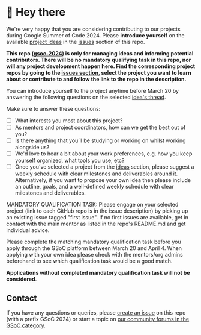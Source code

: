 # :wave: Hey there

We're very happy that you are considering contributing to our projects during Google Summer of Code 2024. Please **introduce yourself** on the available [project ideas](README.md#project-ideas) in the [issues](https://github.com/postman-open-technologies/gsoc-2024/issues) section of this repo.

**This repo ([gsoc-2024](https://github.com/postman-open-technologies/gsoc-2024)) is only for managing ideas and informing potential contributors. There will be no mandatory qualifying task in this repo, nor will any project development happen here. Find the corresponding project repos by going to the [issues section](README.md#project-ideas), select the project you want to learn about or contribute to and follow the link to the repo in the description.**

You can introduce yourself to the project anytime before March 20 by answering the following questions on the selected [idea's thread](README.md#project-ideas).

Make sure to answer these questions:

- [ ] What interests you most about this project?
- [ ] As mentors and project coordinators, how can we get the best out of you?
- [ ] Is there anything that you’ll be studying or working on whilst working alongside us?
- [ ] We'd love to hear a bit about your work preferences, e.g. how you keep yourself organized, what tools you use, etc?
- [ ] Once you’ve selected a project from the [ideas](README.md#project-ideas) section, please suggest a weekly schedule with clear milestones and deliverables around it. Alternatively, if you want to propose your own idea then please include an outline, goals, and a well-defined weekly schedule with clear milestones and deliverables.

MANDATORY QUALIFICATION TASK:
Please engage on your selected project (link to each GitHub repo is in the issue description) by picking up an existing issue tagged "first issue". If no first issues are available, get in contact with the main mentor as listed in the repo's README.md and get individual advice.

Please complete the matching mandatory qualification task before you apply through the GSoC platform between March 20 and April 4. When applying with your own idea please check with the mentors/org admins beforehand to see which qualification task would be a good match.

**Applications without completed mandatory qualification task will not be considered**.

## Contact

If you have any questions or queries, please [create an issue](https://github.com/postman-open-technologies/gsoc-2024/issues/new) on this repo (with a prefix GSoC 2024) or start a topic on [our community forums in the GSoC category](https://community.postman.com/c/open-technology/gsoc/42).